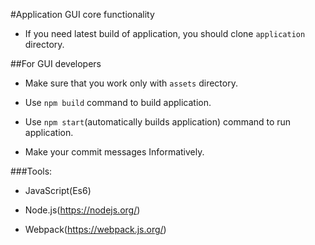 #Application GUI core functionality

- If you need latest build of application, you should clone `application`
directory.

##For GUI developers

- Make sure that you work only with `assets` directory.

- Use `npm build` command to build application.

- Use `npm start`(automatically builds application) command to run application. 

- Make your commit messages Informatively.

###Tools:

- JavaScript(Es6)

- Node.js(https://nodejs.org/)

- Webpack(https://webpack.js.org/)

